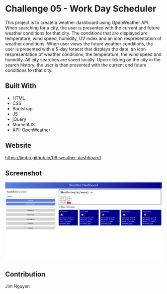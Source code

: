 # Challenge 05 - Work Day Scheduler

This project is to create a weather dashboard using OpenWeather API. When searching for a city, the user is presented with the current and future weather conditions for that city. The conditions that are displayed are temperature, wind speed, humidity, UV index and an icon respresentation of weather conditions. When user views the future weather conditions, the user is presented with a 5-day foracst that displays the date, an icon respresentation of weather conditions, the temperature, the wind speed and humidity. 
All city searches are saved locally. Upon clicking on the city in the search history, the user is than presented with the current and future conditions fo rthat city.

## Built With
* HTML
* CSS
* Bootstrap
* JS
* jQuery
* MomentJS
* API: OpenWeather

## Website
https://jimbn.github.io/06-weather-dashboard/

## Screenshot
![alt text](assets\screenshot\Screenshot.png?raw=true)

## Contribution
Jim Nguyen